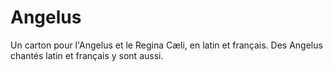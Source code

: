 # Angelus

Un carton pour l'Angelus et le Regina Cæli, en latin et français.
Des Angelus chantés latin et français y sont aussi.
